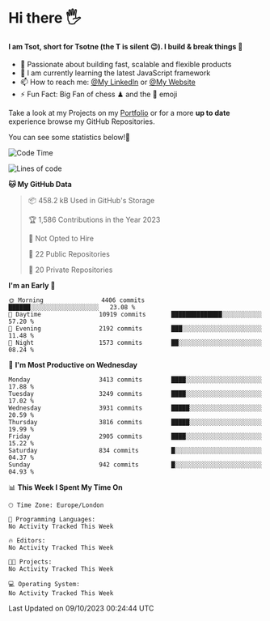 # Hi there :raised_hand_with_fingers_splayed:
#### I am Tsot, short for Tsotne (the T is silent :wink:). I build & break things :space_invader:
- :telescope: Passionate about building fast, scalable and flexible products
- :seedling: I am currently learning the latest JavaScript framework 
- :mailbox: How to reach me: [@My LinkedIn](https://www.linkedin.com/in/tsotne-gvadzabia/) or [@My Website](https://tsotne.co.uk/contact)
- :zap: Fun Fact: Big Fan of chess ♟ and the 👾 emoji

Take a look at my Projects on my [Portfolio](https://tsotne.co.uk/) or for a more **up to date** experience browse my GitHub Repositories.

You can see some statistics below!:space_invader:
<!--START_SECTION:waka-->
![Code Time](http://img.shields.io/badge/Code%20Time-761%20hrs%202%20mins-blue)

![Lines of code](https://img.shields.io/badge/From%20Hello%20World%20I%27ve%20Written-7.9%20million%20lines%20of%20code-blue)

**🐱 My GitHub Data** 

> 📦 458.2 kB Used in GitHub's Storage 
 > 
> 🏆 1,586 Contributions in the Year 2023
 > 
> 🚫 Not Opted to Hire
 > 
> 📜 22 Public Repositories 
 > 
> 🔑 20 Private Repositories 
 > 
**I'm an Early 🐤** 

```text
🌞 Morning                4406 commits        ██████░░░░░░░░░░░░░░░░░░░   23.08 % 
🌆 Daytime                10919 commits       ██████████████░░░░░░░░░░░   57.20 % 
🌃 Evening                2192 commits        ███░░░░░░░░░░░░░░░░░░░░░░   11.48 % 
🌙 Night                  1573 commits        ██░░░░░░░░░░░░░░░░░░░░░░░   08.24 % 
```
📅 **I'm Most Productive on Wednesday** 

```text
Monday                   3413 commits        ████░░░░░░░░░░░░░░░░░░░░░   17.88 % 
Tuesday                  3249 commits        ████░░░░░░░░░░░░░░░░░░░░░   17.02 % 
Wednesday                3931 commits        █████░░░░░░░░░░░░░░░░░░░░   20.59 % 
Thursday                 3816 commits        █████░░░░░░░░░░░░░░░░░░░░   19.99 % 
Friday                   2905 commits        ████░░░░░░░░░░░░░░░░░░░░░   15.22 % 
Saturday                 834 commits         █░░░░░░░░░░░░░░░░░░░░░░░░   04.37 % 
Sunday                   942 commits         █░░░░░░░░░░░░░░░░░░░░░░░░   04.93 % 
```


📊 **This Week I Spent My Time On** 

```text
🕑︎ Time Zone: Europe/London

💬 Programming Languages: 
No Activity Tracked This Week

🔥 Editors: 
No Activity Tracked This Week

🐱‍💻 Projects: 
No Activity Tracked This Week

💻 Operating System: 
No Activity Tracked This Week
```


 Last Updated on 09/10/2023 00:24:44 UTC
<!--END_SECTION:waka-->
